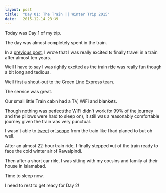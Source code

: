 ```yaml
---
layout: post
title:  "Day 01: The Train || Winter Trip 2015"
date:   2015-12-14 23:39
---
```


Today was Day 1 of my trip.

The day was almost completely spent in the train.

In a [previous post](/2015/12/12/isl-trip/), I wrote that I was really excited to finally travel in a train after almost ten years.

Well I have to say I was rightly excited as the train ride was really fun though a bit long and tedious.

Well first a shout-out to the Green Line Express team.

The service was great.

Our small little Train cabin had a TV, WiFi and blankets.

Though nothing was perfect(the WiFi didn't work for 99% of the journey and the pillows were hard to sleep on), it still was a reasonably comfortable journey given the train was very punctual.

I wasn't able to [tweet](https://twitter.com/AmmarAliShahK) or ['scope](https://www.periscope.tv/AmmarAliShahK) from the train like I had planed to but oh well.

After an almost 22-hour train ride, I finally stepped out of the train ready to face the cold winter air of Rawalpindi.

Then after a short car ride, I was sitting with my cousins and family at their house in Islamabad.

Time to sleep now.

I need to rest to get ready for Day 2!
